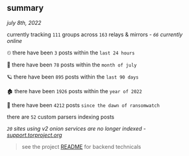 
## summary
_july 8th, 2022_

currently tracking `111` groups across `163` relays & mirrors - _`66` currently online_

⏲ there have been `3` posts within the `last 24 hours`

🦈 there have been `78` posts within the `month of july`

🪐 there have been `895` posts within the `last 90 days`

🏚 there have been `1926` posts within the `year of 2022`

🦕 there have been `4212` posts `since the dawn of ransomwatch`

there are `52` custom parsers indexing posts

_`20` sites using v2 onion services are no longer indexed - [support.torproject.org](https://support.torproject.org/onionservices/v2-deprecation/)_

> see the project [README](https://github.com/joshhighet/ransomwatch#ransomwatch--) for backend technicals
